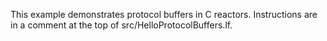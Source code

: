 This example demonstrates protocol buffers in C reactors. Instructions are in a comment at the top of src/HelloProtocolBuffers.lf.